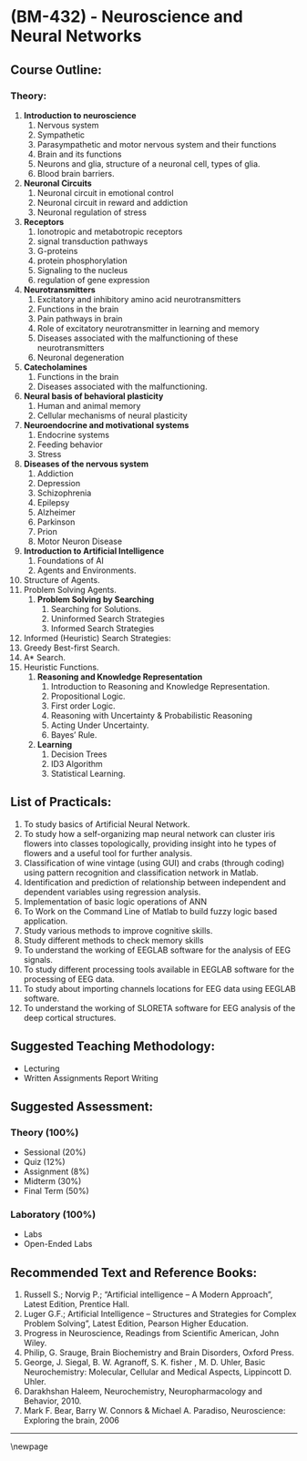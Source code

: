 # **(BM-432) - Neuroscience and Neural Networks**

## **Course Outline:**

### **Theory:**

1. **Introduction to neuroscience**
   1. Nervous system
   1. Sympathetic
   1. Parasympathetic and motor nervous system and their functions
   1. Brain and its functions
   1. Neurons and glia, structure of a neuronal cell, types of glia.
   1. Blood brain barriers.
1. **Neuronal Circuits**
   1. Neuronal circuit in emotional control
   1. Neuronal circuit in reward and addiction
   1. Neuronal regulation of stress
1. **Receptors**
   1. Ionotropic and metabotropic receptors
   1. signal transduction pathways
   1. G-proteins
   1. protein phosphorylation
   1. Signaling to the nucleus
   1. regulation of gene expression
1. **Neurotransmitters**
   1. Excitatory and inhibitory amino acid neurotransmitters
   1. Functions in the brain
   1. Pain pathways in brain
   1. Role of excitatory neurotransmitter in learning and memory
   1. Diseases associated with the malfunctioning of these neurotransmitters
   1. Neuronal degeneration
1. **Catecholamines**
   1. Functions in the brain
   1. Diseases associated with the malfunctioning.
1. **Neural basis of behavioral plasticity**
   1. Human and animal memory
   1. Cellular mechanisms of neural plasticity
1. **Neuroendocrine and motivational systems**
   1. Endocrine systems
   1. Feeding behavior
   1. Stress
1. **Diseases of the nervous system**
   1. Addiction
   1. Depression
   1. Schizophrenia
   1. Epilepsy
   1. Alzheimer
   1. Parkinson
   1. Prion
   1. Motor Neuron Disease
1. **Introduction to Artificial Intelligence**
   1. Foundations of AI
   1. Agents and Environments.
1. Structure of Agents.
1. Problem Solving Agents.
   1. **Problem Solving by Searching**
      1. Searching for Solutions.
      1. Uninformed Search Strategies
      1. Informed Search Strategies
1. Informed (Heuristic) Search Strategies:
1. Greedy Best-first Search.
1. A* Search.
1. Heuristic Functions.
   1. **Reasoning and Knowledge Representation**
      1. Introduction to Reasoning and Knowledge Representation.
      1. Propositional Logic.
      1. First order Logic.
      1. Reasoning with Uncertainty & Probabilistic Reasoning
      1. Acting Under Uncertainty.
      1. Bayes’ Rule.
   1. **Learning**
      1. Decision Trees
      1. ID3 Algorithm
      1. Statistical Learning.

## **List of Practicals:**
1. To study basics of Artificial Neural Network.
1. To study how a self-organizing map neural network can cluster iris flowers into classes topologically, providing insight into he types of flowers and a useful tool for further analysis.
1. Classification of wine vintage (using GUI) and crabs (through coding) using pattern recognition and classification network in Matlab.
1. Identification and prediction of relationship between independent and dependent variables using regression analysis.
1. Implementation of basic logic operations of ANN
1. To Work on the Command Line of Matlab to build fuzzy logic based application.
1. Study various methods to improve cognitive skills.
1. Study different methods to check memory skills
1. To understand the working of EEGLAB software for the analysis of EEG signals.
1. To study different processing tools available in EEGLAB software for the processing of EEG data.
1. To study about importing channels locations for EEG data using EEGLAB software.
1. To understand the working of SLORETA software for EEG analysis of the deep cortical structures.

## **Suggested Teaching Methodology:**

- Lecturing
- Written Assignments Report Writing

## **Suggested Assessment:**

### **Theory (100%)**

- Sessional (20%)
- Quiz (12%)
- Assignment (8%)
- Midterm (30%)
- Final Term (50%)

### **Laboratory (100%)**

- Labs
- Open-Ended Labs

## **Recommended Text and Reference Books:**

1. Russell S.; Norvig P.; “Artificial intelligence – A Modern Approach”, Latest Edition, Prentice Hall.
2. Luger G.F.; Artificial Intelligence – Structures and Strategies for Complex Problem Solving”, Latest Edition, Pearson Higher Education.
1. Progress in Neuroscience, Readings from Scientific American, John Wiley.
1. Philip, G. Srauge, Brain Biochemistry and Brain Disorders, Oxford Press.
1. George, J. Siegal, B. W. Agranoff, S. K. fisher , M. D. Uhler, Basic Neurochemistry: Molecular, Cellular and Medical Aspects, Lippincott D. Uhler.
1. Darakhshan Haleem, Neurochemistry, Neuropharmacology and Behavior, 2010.
1. Mark F. Bear, Barry W. Connors & Michael A. Paradiso, Neuroscience: Exploring the brain, 2006

___
\newpage
